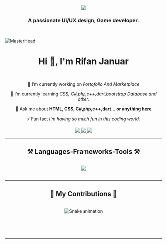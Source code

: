 <h1 align="center">
    <img src="https://readme-typing-svg.herokuapp.com/?font=Righteous&size=35&center=true&vCenter=true&width=500&height=70&duration=8000&lines=Hi+WELCOME+TO+GITHUB+ME!;+I'm.+RIFAN+JANUAR!;" />
</h1>

<h3 align="center">A passionate UI/UX design, Game developer.</h3>

<br/>

[![MasterHead](https://www.optimalvirtualemployee.com/wp-content/uploads/2023/01/front-end-development.gif)](https://rishavchanda.io)
<h1 align="center">Hi 👋, I'm Rifan Januar</h1>

<br/>
 <div align="center">

  🔭 I’m currently working on *Portofolio And Marketplace*
 
 🌱 I’m currently learning *CSS, C#,php,c++,dart,bootstrap Database and other.*

💬 Ask me about **HTML, CSS, C#,php,c++,dart... or anything [here](https://github.com/YuzakiOnly)**

⚡ Fun fact *I'm having so much fun in this coding world.*

 </div>
 
<div align="center"> 
  <a href="RZenka115@gmail.com">
    <img src="https://img.shields.io/badge/Gmail-333333?style=for-the-badge&logo=gmail&logoColor=red" />
  </a>
  <a href="#" target="_blank">
    <img src="https://img.shields.io/badge/LinkedIn-0077B5?style=for-the-badge&logo=linkedin&logoColor=white" target="_blank" />
  </a>
  <a href="https://github.com/RZenka115" target="_blank">
     <img src="https://img.shields.io/badge/Portfolio-FF5722?style=for-the-badge&logo=todoist&logoColor=white" target="_blank" /> <!-- sqlite, safari, google-chrome are other good icon options -->
  </a>
</div>

 <hr/>
 
<h2 align="center">⚒️ Languages-Frameworks-Tools ⚒️</h2>
<br/>
<div align="center">
    <img src="https://skillicons.dev/icons?i=bootstrap,cpp,html,css,laravel,dart,flutter,php,vscode" />
</div>

<br/>
<hr/>

<div align="center">
  <h2>🐍 My Contributions 🐍</h2>
  <br>
  <img src="https://raw.githubusercontent.com/rifanjanuar/rifanjanuar/output/snake.svg" alt="Snake animation" />

  <br/><br/><br/>
</div>

<hr/>
